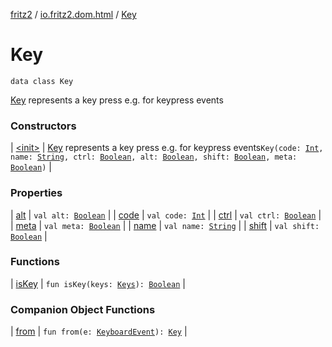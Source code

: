[fritz2](../../index.md) / [io.fritz2.dom.html](../index.md) / [Key](./index.md)

# Key

`data class Key`

[Key](./index.md) represents a key press e.g. for keypress events

### Constructors

| [&lt;init&gt;](-init-.md) | [Key](./index.md) represents a key press e.g. for keypress events`Key(code: `[`Int`](https://kotlinlang.org/api/latest/jvm/stdlib/kotlin/-int/index.html)`, name: `[`String`](https://kotlinlang.org/api/latest/jvm/stdlib/kotlin/-string/index.html)`, ctrl: `[`Boolean`](https://kotlinlang.org/api/latest/jvm/stdlib/kotlin/-boolean/index.html)`, alt: `[`Boolean`](https://kotlinlang.org/api/latest/jvm/stdlib/kotlin/-boolean/index.html)`, shift: `[`Boolean`](https://kotlinlang.org/api/latest/jvm/stdlib/kotlin/-boolean/index.html)`, meta: `[`Boolean`](https://kotlinlang.org/api/latest/jvm/stdlib/kotlin/-boolean/index.html)`)` |

### Properties

| [alt](alt.md) | `val alt: `[`Boolean`](https://kotlinlang.org/api/latest/jvm/stdlib/kotlin/-boolean/index.html) |
| [code](code.md) | `val code: `[`Int`](https://kotlinlang.org/api/latest/jvm/stdlib/kotlin/-int/index.html) |
| [ctrl](ctrl.md) | `val ctrl: `[`Boolean`](https://kotlinlang.org/api/latest/jvm/stdlib/kotlin/-boolean/index.html) |
| [meta](meta.md) | `val meta: `[`Boolean`](https://kotlinlang.org/api/latest/jvm/stdlib/kotlin/-boolean/index.html) |
| [name](name.md) | `val name: `[`String`](https://kotlinlang.org/api/latest/jvm/stdlib/kotlin/-string/index.html) |
| [shift](shift.md) | `val shift: `[`Boolean`](https://kotlinlang.org/api/latest/jvm/stdlib/kotlin/-boolean/index.html) |

### Functions

| [isKey](is-key.md) | `fun isKey(keys: `[`Keys`](../-keys/index.md)`): `[`Boolean`](https://kotlinlang.org/api/latest/jvm/stdlib/kotlin/-boolean/index.html) |

### Companion Object Functions

| [from](from.md) | `fun from(e: `[`KeyboardEvent`](https://kotlinlang.org/api/latest/jvm/stdlib/org.w3c.dom.events/-keyboard-event/index.html)`): `[`Key`](./index.md) |

